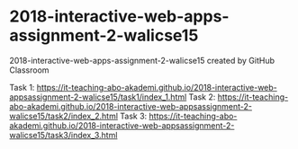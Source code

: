 # 2018-interactive-web-apps-assignment-2-walicse15
2018-interactive-web-apps-assignment-2-walicse15 created by GitHub Classroom

Task 1: https://it-teaching-abo-akademi.github.io/2018-interactive-web-appsassignment-2-walicse15/task1/index_1.html
Task 2: https://it-teaching-abo-akademi.github.io/2018-interactive-web-appsassignment-2-walicse15/task2/index_2.html
Task 3: https://it-teaching-abo-akademi.github.io/2018-interactive-web-appsassignment-2-walicse15/task3/index_3.html
